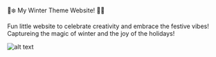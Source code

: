 🎄❄️ My Winter Theme Website! 🎁🥤

Fun little website to celebrate creativity and embrace the festive vibes! Captureing the magic of winter and the joy of the holidays!

![alt text](https://cloud-1h3m0uzkq-hack-club-bot.vercel.app/0image.png)
